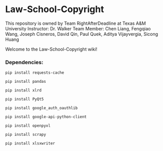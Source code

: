 # Law-School-Copyright
This repository is owned by Team RightAfterDeadline at Texas A&amp;M University
Instructor: Dr. Walker
Team Member: Chen Liang, Fengqiao Wang, Joseph Cisneros, David Qin, Paul Quek, Aditya Vijayvergia, Sicong Huang


Welcome to the Law-School-Copyright wiki!

### Dependencies:

`pip install requests-cache`

`pip install pandas`

`pip install xlrd`

`pip install PyQt5`

`pip install google_auth_oauthlib`

`pip install google-api-python-client` 

`pip install openpyxl`

`pip install scrapy`

`pip install xlsxwriter`